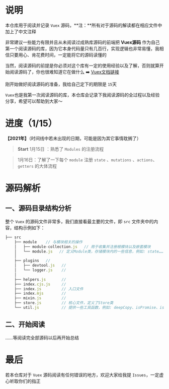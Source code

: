 # 说明
本仓库用于阅读并记录 `Vuex` 源码，**注：**所有对于源码的解读都在相应文件中加上了中文注释

非常建议一些能力有限并且从未阅读过成熟库源码的前端把 **Vuex源码** 作为自己第一个阅读源码的库，因为它本身代码量只有几百行，实现逻辑也非常易懂，我相信只要用心、肯花费时间，一定能将它的源码读懂的

当然，阅读源码的前提是你必须对这个库有一定的使用经验以及了解，否则就算开始阅读源码了，你也很难知道它在做什么  ➡️   [Vuex文档链接](https://vuex.vuejs.org/zh/)

刚开始做好阅读源码的准备，我给自己定下的期限是 `15`天

`Vuex`也是我第一次阅读源码的库，本仓库会记录下我阅读源码的全过程以及经验分享，希望可以帮助到大家～

# 进度（1/15）
**【2021年】**（时间线中若未出现的日期，可能是因为其它事情耽搁了）

> **Start**   1月15日 ：熟悉了 `Modules` 的注册流程

>1月16日：了解了一下每个 `module` 注册 `state` 、`mutations` 、`actions`、`getters` 的大体流程


# 源码解析

## 一、源码目录结构分析
整个 `Vuex` 的源码文件非常多，我们直接看最主要的文件，即 `src` 文件夹中的内容，结构示例如下：

```js
├── src
    ├── module    // 与模块相关的操作
    │   ├── module-collection.js   // 用于收集并注册根模块以及嵌套模块
    │   └── module.js   // 定义Module类，存储模块内的一些信息，例如: state……
    │
    ├── plugins   //
    │   ├── devtool.js   //
    │   └── logger.js    //
    │
    ├── helpers.js       //
    ├── index.cjs.js     //
    ├── index.js         // 入口文件
    ├── index.mjs        //
    ├── mixin.js         //
    ├── store.js         // 核心文件，定义了Store类
    └── util.js          // 提供一些工具函数，例如: deepCopy、isPromise、isObject……
```

## 二、开始阅读

……等阅读完全部源码以后再开始总结

# 最后
若本仓库对于 `Vuex` 源码阅读有任何错误的地方，欢迎大家给我提 `Issues`，一定虚心听取你们的指正


